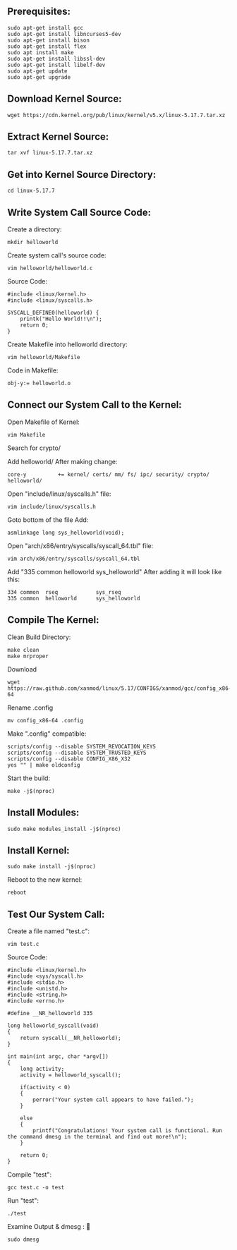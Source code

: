 ## Prerequisites:
```
sudo apt-get install gcc
sudo apt-get install libncurses5-dev
sudo apt-get install bison
sudo apt-get install flex
sudo apt install make
sudo apt-get install libssl-dev
sudo apt-get install libelf-dev
sudo apt-get update
sudo apt-get upgrade
```
## Download Kernel Source:
````
wget https://cdn.kernel.org/pub/linux/kernel/v5.x/linux-5.17.7.tar.xz
````
## Extract Kernel Source:
````
tar xvf linux-5.17.7.tar.xz
````
## Get into Kernel Source Directory:
````
cd linux-5.17.7
````
## Write System Call Source Code:

Create a directory:
````
mkdir helloworld
````
Create system call's source code:
````
vim helloworld/helloworld.c
````
Source Code:
````
#include <linux/kernel.h>
#include <linux/syscalls.h>

SYSCALL_DEFINE0(helloworld) {
	printk("Hello World!!\n");
	return 0;
}
````
Create Makefile into helloworld directory:
````
vim helloworld/Makefile
````
Code in Makefile:
````
obj-y:= helloworld.o
````
## Connect our System Call to the Kernel: 
Open Makefile of Kernel:
````
vim Makefile
````
Search for crypto/

Add helloworld/
After making change:
````
core-y			+= kernel/ certs/ mm/ fs/ ipc/ security/ crypto/ helloworld/
````
Open "include/linux/syscalls.h" file:
````
vim include/linux/syscalls.h
````
Goto bottom of the file
Add:
````
asmlinkage long sys_helloworld(void);
````
Open "arch/x86/entry/syscalls/syscall_64.tbl" file:
````
vim arch/x86/entry/syscalls/syscall_64.tbl
````
Add "335 common helloworld sys_helloworld"
After adding it will look like this:
````
334	common	rseq			sys_rseq
335	common	helloworld		sys_helloworld
````
## Compile The Kernel:
Clean Build Directory:
````
make clean
make mrproper
````
Download 
````
wget https://raw.github.com/xanmod/linux/5.17/CONFIGS/xanmod/gcc/config_x86-64
````
Rename .config
````
mv config_x86-64 .config
````
Make ".config" compatible:
````
scripts/config --disable SYSTEM_REVOCATION_KEYS
scripts/config --disable SYSTEM_TRUSTED_KEYS
scripts/config --disable CONFIG_X86_X32
yes "" | make oldconfig
````
Start the build:
````
make -j$(nproc)
````
## Install Modules:
````
sudo make modules_install -j$(nproc)
````
## Install Kernel:
````
sudo make install -j$(nproc)
````
Reboot to the new kernel:
````
reboot
````
## Test Our System Call:
Create a file named "test.c":
````
vim test.c
````
Source Code:
````
#include <linux/kernel.h>
#include <sys/syscall.h>
#include <stdio.h>
#include <unistd.h>
#include <string.h>
#include <errno.h>

#define __NR_helloworld 335

long helloworld_syscall(void)
{
    return syscall(__NR_helloworld);
}

int main(int argc, char *argv[])
{
    long activity;
    activity = helloworld_syscall();

    if(activity < 0)
    {
        perror("Your system call appears to have failed.");
    }

    else
    {
        printf("Congratulations! Your system call is functional. Run the command dmesg in the terminal and find out more!\n");
    }

    return 0;
}
````
Compile "test":
````
gcc test.c -o test
````
Run "test":
````
./test
````
Examine Output & dmesg : :smiling_face_with_three_hearts:
````
sudo dmesg
````

